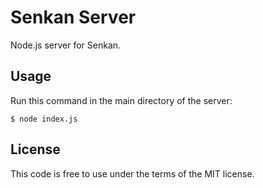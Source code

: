 Senkan Server
=============

Node.js server for Senkan.

## Usage

Run this command in the main directory of the server:
```
$ node index.js
```

## License

This code is free to use under the terms of the MIT license.
